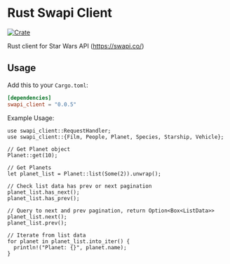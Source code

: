 # Rust Swapi Client

[![Crate](https://img.shields.io/crates/v/swapi-client)](https://crates.io/crates/swapi-client)

Rust client for Star Wars API (https://swapi.co/)

## Usage

Add this to your `Cargo.toml`:

```toml
[dependencies]
swapi_client = "0.0.5"
```

Example Usage:

```
use swapi_client::RequestHandler;
use swapi_client::{Film, People, Planet, Species, Starship, Vehicle};

// Get Planet object
Planet::get(10);

// Get Planets
let planet_list = Planet::list(Some(2)).unwrap();

// Check list data has prev or next pagination
planet_list.has_next();
planet_list.has_prev();

// Query to next and prev pagination, return Option<Box<ListData>>
planet_list.next();
planet_list.prev();

// Iterate from list data
for planet in planet_list.into_iter() {
  println!("Planet: {}", planet.name);
}
```
